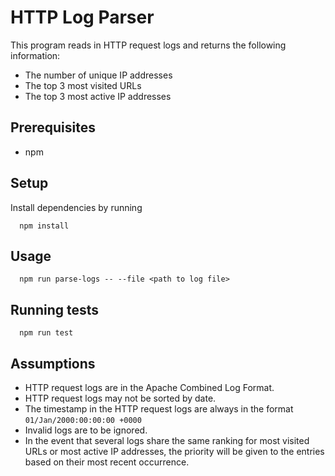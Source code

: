 # HTTP Log Parser

This program reads in HTTP request logs and returns the following information:

- The number of unique IP addresses
- The top 3 most visited URLs
- The top 3 most active IP addresses

## Prerequisites

- npm

## Setup

Install dependencies by running

```
  npm install
```

## Usage

```
  npm run parse-logs -- --file <path to log file>
```

## Running tests

```
  npm run test
```

## Assumptions

- HTTP request logs are in the Apache Combined Log Format.
- HTTP request logs may not be sorted by date.
- The timestamp in the HTTP request logs are always in the format `01/Jan/2000:00:00:00 +0000`
- Invalid logs are to be ignored.
- In the event that several logs share the same ranking for most visited URLs or most active IP addresses, the priority will be given to the entries based on their most recent occurrence.
